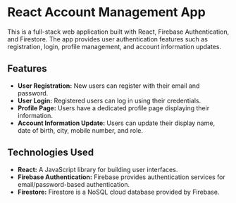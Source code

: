 # React Account Management App

This is a full-stack web application built with React, Firebase Authentication, and Firestore. The app provides user authentication features such as registration, login, profile management, and account information updates.

## Features

- **User Registration:** New users can register with their email and password.
- **User Login:** Registered users can log in using their credentials.
- **Profile Page:** Users have a dedicated profile page displaying their information.
- **Account Information Update:** Users can update their display name, date of birth, city, mobile number, and role.

## Technologies Used

- **React:** A JavaScript library for building user interfaces.
- **Firebase Authentication:** Firebase provides authentication services for email/password-based authentication.
- **Firestore:** Firestore is a NoSQL cloud database provided by Firebase.



